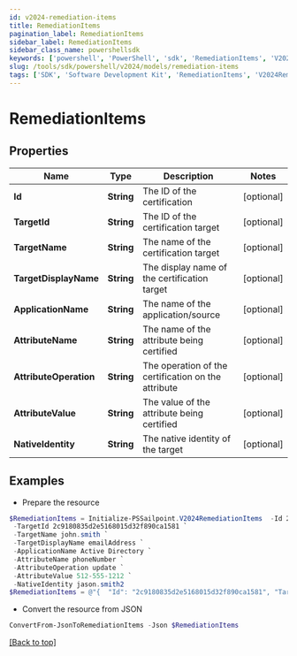 ```yaml
---
id: v2024-remediation-items
title: RemediationItems
pagination_label: RemediationItems
sidebar_label: RemediationItems
sidebar_class_name: powershellsdk
keywords: ['powershell', 'PowerShell', 'sdk', 'RemediationItems', 'V2024RemediationItems'] 
slug: /tools/sdk/powershell/v2024/models/remediation-items
tags: ['SDK', 'Software Development Kit', 'RemediationItems', 'V2024RemediationItems']
---
```



# RemediationItems

## Properties

Name | Type | Description | Notes
------------ | ------------- | ------------- | -------------
**Id** | **String** | The ID of the certification | [optional] 
**TargetId** | **String** | The ID of the certification target | [optional] 
**TargetName** | **String** | The name of the certification target | [optional] 
**TargetDisplayName** | **String** | The display name of the certification target | [optional] 
**ApplicationName** | **String** | The name of the application/source | [optional] 
**AttributeName** | **String** | The name of the attribute being certified | [optional] 
**AttributeOperation** | **String** | The operation of the certification on the attribute | [optional] 
**AttributeValue** | **String** | The value of the attribute being certified | [optional] 
**NativeIdentity** | **String** | The native identity of the target | [optional] 

## Examples

- Prepare the resource
```powershell
$RemediationItems = Initialize-PSSailpoint.V2024RemediationItems  -Id 2c9180835d2e5168015d32f890ca1581 `
 -TargetId 2c9180835d2e5168015d32f890ca1581 `
 -TargetName john.smith `
 -TargetDisplayName emailAddress `
 -ApplicationName Active Directory `
 -AttributeName phoneNumber `
 -AttributeOperation update `
 -AttributeValue 512-555-1212 `
 -NativeIdentity jason.smith2
$RemediationItems = @"{  "Id": "2c9180835d2e5168015d32f890ca1581", "TargetId": "2c9180835d2e5168015d32f890ca1581", "TargetName": "john.smith", "TargetDisplayName": "emailAddress", "ApplicationName": "Active Directory", "AttributeName": "phoneNumber", "AttributeOperation": "update", "AttributeValue": "512-555-1212", "NativeIdentity": "jason.smith2" }"@
```

- Convert the resource from JSON
```powershell
ConvertFrom-JsonToRemediationItems -Json $RemediationItems
```


[[Back to top]](#) 

